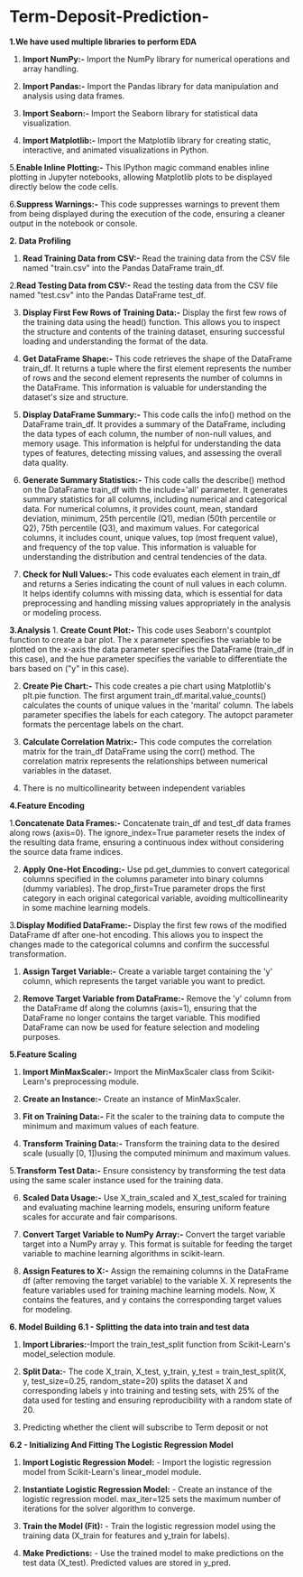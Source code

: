 # Term-Deposit-Prediction-


**1.We have used multiple libraries to perform EDA**

1. **Import NumPy:-** Import the NumPy library for numerical operations and array handling.

2. **Import Pandas:-** Import the Pandas library for data manipulation and analysis using data frames.

3. **Import Seaborn:-** Import the Seaborn library for statistical data visualization.

4. **Import Matplotlib:-** Import the Matplotlib library for creating static, interactive, and animated visualizations in Python.

5.**Enable Inline Plotting:-** This IPython magic command enables inline plotting in Jupyter notebooks, allowing Matplotlib plots to be displayed directly below the code cells.

6.**Suppress Warnings:-** This code suppresses warnings to prevent them from being displayed during the execution of the code, ensuring a cleaner output in the notebook or console.

**2. Data Profiling**

1. **Read Training Data from CSV:-** Read the training data from the CSV file named "train.csv" into the Pandas DataFrame train_df.

2.**Read Testing Data from CSV:-** Read the testing data from the CSV file named "test.csv" into the Pandas DataFrame test_df.

3. **Display First Few Rows of Training Data:-** Display the first few rows of the training data using the head() function. This allows you to inspect the structure and contents of the training dataset, ensuring 
     successful loading and understanding the format of the data.

4. **Get DataFrame Shape:-** This code retrieves the shape of the DataFrame train_df. It returns a tuple where the first element represents the number of rows and the second element represents the number of 
     columns in the DataFrame. This information is valuable for understanding the dataset's size and structure.

5. **Display DataFrame Summary:-** This code calls the info() method on the DataFrame train_df. It provides a summary of the DataFrame, including the data types of each column, the number of non-null values, and 
     memory usage. This information is helpful for understanding the data types of features, detecting missing values, and assessing the overall data quality.

4. **Generate Summary Statistics:-** This code calls the describe() method on the DataFrame train_df with the include='all' parameter. It generates summary statistics for all columns, including numerical and 
     categorical data. For numerical columns, it provides count, mean, standard deviation, minimum, 25th percentile (Q1), median (50th percentile or Q2), 75th percentile (Q3), and maximum values. For categorical 
     columns, it includes count, unique values, top (most frequent value), and frequency of the top value. This information is valuable for understanding the distribution and central tendencies of the data.

5. **Check for Null Values:-** This code evaluates each element in train_df and returns a Series indicating the count of null values in each column. It helps identify columns with missing data, which is 
     essential for data preprocessing and handling missing values appropriately in the analysis or modeling process.

**3.Analysis**
    1. **Create Count Plot:-** This code uses Seaborn's countplot function to create a bar plot. The x parameter specifies the variable to be plotted on the x-axis the data parameter specifies the DataFrame 
    (train_df in this case), and the hue parameter specifies the variable to differentiate the bars based on ("y" in this case).

2. **Create Pie Chart:-** This code creates a pie chart using Matplotlib's plt.pie function. The first argument train_df.marital.value_counts() calculates the counts of unique values in the 'marital' column. The 
     labels parameter specifies the labels for each category. The autopct parameter formats the percentage labels on the chart.

3. **Calculate Correlation Matrix:-** This code computes the correlation matrix for the train_df DataFrame using the corr() method. The correlation matrix represents the relationships between numerical variables 
     in the dataset.

4. There is no multicollinearity between independent variables

**4.Feature Encoding**

1.**Concatenate Data Frames:-** Concatenate train_df and test_df data frames along rows (axis=0). The ignore_index=True parameter resets the index of the resulting data frame, ensuring a continuous index without 
    considering the source data frame indices.

2. **Apply One-Hot Encoding:-** Use pd.get_dummies to convert categorical columns specified in the columns parameter into binary columns (dummy variables). The drop_first=True parameter drops the first category 
     in each original categorical variable, avoiding multicollinearity in some machine learning models.

3.**Display Modified DataFrame:-** Display the first few rows of the modified DataFrame df after one-hot encoding. This allows you to inspect the changes made to the categorical columns and confirm the 
    successful transformation.


1. **Assign Target Variable:-** Create a variable target containing the 'y' column, which represents the target variable you want to predict.

2. **Remove Target Variable from DataFrame:-** Remove the 'y' column from the DataFrame df along the columns (axis=1), ensuring that the DataFrame no longer contains the target variable. This modified DataFrame 
     can now be used for feature selection and modeling purposes.

**5.Feature Scaling**

1. **Import MinMaxScaler:-** Import the MinMaxScaler class from Scikit-Learn's preprocessing module.

2. **Create an Instance:-** Create an instance of MinMaxScaler.

3. **Fit on Training Data:-** Fit the scaler to the training data to compute the minimum and maximum values of each feature.

4. **Transform Training Data:-** Transform the training data to the desired scale (usually [0, 1])using the computed minimum and maximum values.

5.**Transform Test Data:-** Ensure consistency by transforming the test data using the same scaler instance used for the training data.

6. **Scaled Data Usage:-** Use X_train_scaled and X_test_scaled for training and evaluating machine learning models, ensuring uniform feature scales for accurate and fair comparisons.

1. **Convert Target Variable to NumPy Array:-** Convert the target variable target into a NumPy array y. This format is suitable for feeding the target variable to machine learning algorithms in scikit-learn.

2. **Assign Features to X:-** Assign the remaining columns in the DataFrame df (after removing the target variable) to the variable X. X represents the feature variables used for training machine learning 
     models. Now, X contains the features, and y contains the corresponding target values for modeling.


**6. Model Building**
**6.1 - Splitting the data into train and test data**

1. **Import Libraries:**-Import the train_test_split function from Scikit-Learn's model_selection module.

2. **Split Data:**- The code X_train, X_test, y_train, y_test = train_test_split(X, y, test_size=0.25, random_state=20) splits the dataset X and corresponding labels y into training and testing sets, with 25% of 
     the data used for testing and ensuring reproducibility with a random state of 20.

3. Predicting whether the client will subscribe to Term deposit or not

**6.2 - Initializing And Fitting The Logistic Regression Model**
1. **Import Logistic Regression Model:** - Import the logistic regression model from Scikit-Learn's linear_model module.

2. **Instantiate Logistic Regression Model:** - Create an instance of the logistic regression model. max_iter=125 sets the maximum number of iterations for the solver algorithm to converge.

3. **Train the Model (Fit):** - Train the logistic regression model using the training data (X_train for features and y_train for labels).

4. **Make Predictions:** - Use the trained model to make predictions on the test data (X_test). Predicted values are stored in y_pred.



